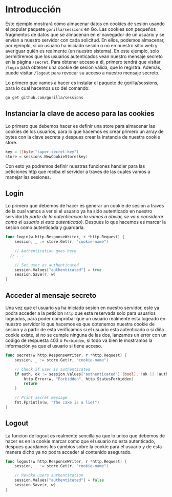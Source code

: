 # Introducción

Este ejemplo mostrará cómo almacenar datos en cookies de sesión usando el popular paquete `gorilla/sessions` en Go.
Las cookies son pequeños fragmentos de datos que se almacenan en el navegador de un usuario y se envían a nuestro servidor con cada solicitud. En ellos, podemos almacenar, por ejemplo, si un usuario ha iniciado sesión o no en nuestro sitio web y averiguar quién es realmente (en nuestro sistema).
En este ejemplo, solo permitiremos que los usuarios autenticados vean nuestro mensaje secreto en la página `/secret`. Para obtener acceso a él, primero tendrá que visitar `/login` para obtener una cookie de sesión válida, que lo registra. Además, puede visitar `/logout` para revocar su acceso a nuestro mensaje secreto.

Lo primero que vamos a hacer es instalar el paquete de gorilla/sessions, para lo cual hacemos uso del comando: 

```bash
go get github.com/gorilla/sessions
```

## Instanciar la clave de acceso para las cookies

Lo primero que debemos hacer es definir una store para almacenar las cookies de los usuarios, para lo que hacemos es crear primero un array de bytes con la clave secreta y despues crear la instancia de nuestra cookie store.

```go
key = []byte("super-secret-key")
store = sessions.NewCookieStore(key)
```

Con esto ya podremos definir nuestras funciones handler para las peticiones http que reciba el servidor a traves de las cuales vamos a manejar las sesiones.

## Login

Lo primero que debemos de hacer es generar un cookie de sesion a traves de la cual vamos a ver si el usuario ya ha sido autenticado en nuestro servidor(*la parte de la autenticacion la vamos a obviar, se va a considerar como el usuario si esta autenticado*).
Despues lo que hacemos es marcar la sesion como autenticada y guardarla.

```go
func login(w http.ResponseWriter, r *http.Request) {
	session, _ := store.Get(r, "cookie-name")

	// Authentication goes here
  // ...

	// Set user as authenticated
	session.Values["authenticated"] = true
	session.Save(r, w)
}
```

## Acceder al mensaje secreto

Una vez que el usuario ya ha iniciado sesion en nuestro servidor, este ya podra acceder a la peticion `http` que esta reservada solo para usuarios logeados, para poder comprobar que un usuario realmente esta logeado en nuestro servidor lo que hacemos es que obtenemos nuestra cookie de sesion y a partir de esta verificamos si el usuario esta autenticado o si diña cookie existe, si no se cumple ninguna de las dos, lanzamos un error con un codigo de respuesta 403 o `Forbidden`, si todo va bien le mostramos la información ya que el usuario si tiene acceso.

```go
func secret(w http.ResponseWriter, r *http.Request) {
	session, _ := store.Get(r, "cookie-name")

	// Check if user is authenticated
	if auth, ok := session.Values["authenticated"].(bool); !ok || !auth {
		http.Error(w, "Forbidden", http.StatusForbidden)
		return
	}

	// Print secret message
	fmt.Fprintln(w, "The cake is a lie!")
}
```

## Logout

La funcion de logout es realmente sencilla ya que lo unico que debemos de hacer es en la cookie marcar como que el usuario no esta autenticado, despues guardamos los cambios sobre la cookie para el usuario y de esta manera dicho ya no podra acceder al contenido asegurado.

```go
func logout(w http.ResponseWriter, r *http.Request) {
	session, _ := store.Get(r, "cookie-name")

	// Revoke users authentication
	session.Values["authenticated"] = false
	session.Save(r, w)
}
```